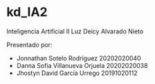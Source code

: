 # kd_IA2

Inteligencia Artificial II
Luz Deicy Alvarado Nieto

Presentado por:
- Jonnathan Sotelo Rodríguez 20202020040
- Danna Sofia Villanueva Orjuela 20202020038
- Jhostyn David García Urrego 20191020112
